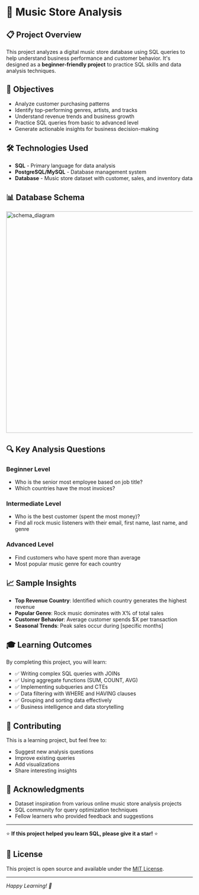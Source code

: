 # 🎵 Music Store Analysis

## 📋 Project Overview
This project analyzes a digital music store database using SQL queries to help understand business performance and customer behavior. It's designed as a **beginner-friendly project** to practice SQL skills and data analysis techniques.

## 🎯 Objectives
- Analyze customer purchasing patterns
- Identify top-performing genres, artists, and tracks
- Understand revenue trends and business growth
- Practice SQL queries from basic to advanced level
- Generate actionable insights for business decision-making

## 🛠️ Technologies Used
- **SQL** - Primary language for data analysis
- **PostgreSQL/MySQL** - Database management system
- **Database** - Music store dataset with customer, sales, and inventory data

## 📊 Database Schema
<img width="594" height="598" alt="schema_diagram" src="https://github.com/user-attachments/assets/bd94b343-10e8-4765-8a90-978dd1b7aabd" />


## 🔍 Key Analysis Questions
### Beginner Level
- Who is the senior most employee based on job title?
- Which countries have the most invoices?


### Intermediate Level
- Who is the best customer (spent the most money)?
- Find all rock music listeners with their email, first name, last name, and genre


### Advanced Level
- Find customers who have spent more than average
- Most popular music genre for each country


## 📈 Sample Insights
- **Top Revenue Country**: Identified which country generates the highest revenue
- **Popular Genre**: Rock music dominates with X% of total sales
- **Customer Behavior**: Average customer spends $X per transaction
- **Seasonal Trends**: Peak sales occur during [specific months]


## 🎓 Learning Outcomes
By completing this project, you will learn:
- ✅ Writing complex SQL queries with JOINs
- ✅ Using aggregate functions (SUM, COUNT, AVG)
- ✅ Implementing subqueries and CTEs
- ✅ Data filtering with WHERE and HAVING clauses
- ✅ Grouping and sorting data effectively
- ✅ Business intelligence and data storytelling


## 🤝 Contributing
This is a learning project, but feel free to:
- Suggest new analysis questions
- Improve existing queries
- Add visualizations
- Share interesting insights

## 🙏 Acknowledgments
- Dataset inspiration from various online music store analysis projects
- SQL community for query optimization techniques
- Fellow learners who provided feedback and suggestions

---
⭐ **If this project helped you learn SQL, please give it a star!** ⭐

## 📝 License
This project is open source and available under the [MIT License](LICENSE).

---
*Happy Learning! 🎉*
